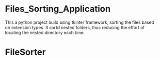 # Files_Sorting_Application
This a python project build using tkinter framework, sorting the files based on extension types.
It sortd  nested folders, thus reducing the effort of locating the nested directory each time.
# FileSorter
